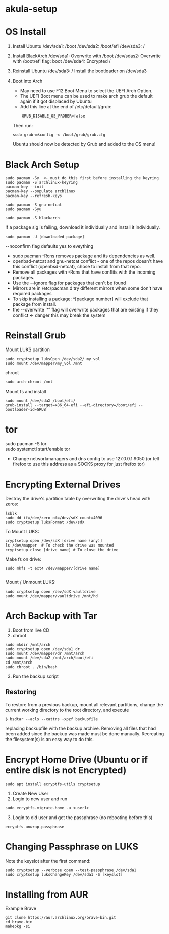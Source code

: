 # akula-setup

# OS Install

1. Install Ubuntu
	/dev/sda1: /boot
	/dev/sda2: /boot/efi
	/dev/sda3: /

2. Install BlackArch
	/dev/sda1: Overwrite with /boot
	/dev/sdas2: Overwrite with /boot/efi flag: boot
	/dev/sda4: Encrypted /
3. Reinstall Ubuntu
	/dev/sda3: / Install the bootloader on /dev/sda3
4. Boot into Arch 
	- May need to use F12 Boot Menu to select the UEFI Arch Option. 
	- The UEFI Boot menu can be used to make arch grub the default again if it got displaced by Ubuntu
	- Add this line at the end of /etc/default/grub: 
	```
		GRUB_DISABLE_OS_PROBER=false
	```
	Then run: 

	```
	sudo grub-mkconfig -o /boot/grub/grub.cfg
	```
	Ubuntu should now be detected by Grub and added to the OS menu!
    
 # Black Arch Setup
 ```
 sudo pacman -Sy  <- must do this first before installing the keyring
 sudo pacman -S archlinux-keyring 
 pacman-key --init
 pacman-key --populate archlinux
 pacman-key --refresh-keys
 
 sudo pacman -S gnu-netcat  
 sudo pacman -Syu
 
 sudo pacman -S blackarch 
 ```
 If a package sig is failing, download it individually and install it individually. 
 ```
 sudo pacman -U [downloaded package]
 ```
 
 --noconfirm flag defaults yes to eveything
 - sudo pacman -Rcns removes package and its dependencies as well. <br/>
 - openbsd-netcat and gnu-netcat conflict - one of the repos doesn't have this conflict (openbsd-netcat), chose to install from that repo. 
- Remove all packages with -Rcns that have conflits with the incoming packages. 
- Use the --ignore flag for packages that can't be found
- Mirrors are in /etc/pacman.d try different mirrors when some don't have required packages
- To skip installing a package: ^[package number] will exclude that package from install. 
- the --overwrite '*' flag will overwrite packages that are existing if they conflict <- danger this may break the system

# Reinstall Grub

Mount LUKS partition
```
sudo cryptsetup luksOpen /dev/sda2/ my_vol
sudo mount /dev/mapper/my_vol /mnt
```
chroot
```
sudo arch-chroot /mnt
```
Mount fs and install 
```
sudo mount /dev/sdaX /boot/efi/
grub-install --target=x86_64-efi --efi-directory=/boot/efi --bootloader-id=GRUB
```

# tor
sudo pacman -S tor <br/>
sudo systemctl start/enable tor
- Change networkmanagers and dns config to use 127.0.0.1:9050 (or tell firefox to use this address as a SOCKS proxy for just firefox tor) 

# Encrypting External Drives
Destroy the drive's partition table by overwriting the drive's head with zeros:
```
lsblk
sudo dd if=/dev/zero of=/dev/sdX count=4096
sudo cryptsetup luksFormat /dev/sdX
```
To Mount LUKS: 
```
cryptsetup open /dev/sdX [drive name (any)]
ls /dev/mapper  # To check the drive was mounted
cryptsetup close [drive name] # To close the drive
```
Make fs on drive: 
```
sudo mkfs -t ext4 /dev/mapper/[drive name]


```
Mount / Unmount LUKS: 
```
sudo cryptsetup open /dev/sdX vaultdrive
sudo mount /dev/mapper/vaultdrive /mnt/hd
```
# Arch Backup with Tar
1. Boot from live CD
2. chroot
```
sudo mkdir /mnt/arch
sudo cryptsetup open /dev/sda1 dr
sudo mount /dev/mapper/dr /mnt/arch
sudo mount /dev/sda2 /mnt/arch/boot/efi
cd /mnt/arch
sudo chroot . /bin/bash
```
3. Run the backup script

## Restoring
To restore from a previous backup, mount all relevant partitions, change the current working directory to the root directory, and execute
```
$ bsdtar --acls --xattrs -xpzf backupfile
```
replacing backupfile with the backup archive. Removing all files that had been added since the backup was made must be done manually. Recreating the filesystem(s) is an easy way to do this. 

# Encrypt Home Drive (Ubuntu or if entire disk is not Encrypted) 
```
sudo apt install ecryptfs-utils cryptsetup
```
1. Create New User
2. Login to new user and run
```
sudo ecryptfs-migrate-home -u <user1>
```
3. Login to old user and get the passphrase (no rebooting before this)
```
ecryptfs-unwrap-passphrase
```

# Changing Passphrase on LUKS
Note the keyslot after the first command: 
```
sudo cryptsetup --verbose open --test-passphrase /dev/sda1
sudo cryptsetup luksChangeKey /dev/sda1 -S [keyslot]
```
# Installing from AUR
Example Brave 
```
git clone https://aur.archlinux.org/brave-bin.git
cd brave-bin
makepkg -si
```
